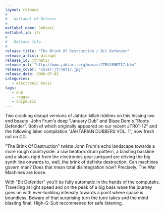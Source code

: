 ```yaml
---
layout: release
#
#   Netlabel of Release
#
netlabel_name: Jahtari
netlabel_id: jtr
#
#   Release Info
#
release_title: "The Brink Of Destruction / Bit Defender"
release_artist: disrupt
release_id: jtrnet17
release_url: "http://www.jahtari.org/music/JTR%20NET17.htm"
release_cover: "cover-jtrnet17.jpg"
release_date: 2008-07-03
categories:
   - electronic music
tags:
   - dub
   - reggae
   - chipmusic
---
```

Two cracking disrupt versions of Jahtari killah riddims on this hissing low end beauty: John Frum's deep "January Dub" and Blaze Dem's "Roots Defender". Both of which originally appeared on our recent JTR01-12" and the following label compilation "JAHTARIAN DUBBERS VOL. 1", now fresh out on CD.

"The Brink Of Destruction" twists John Frum's echo landscape towards a more rough countryside: a raw beatbox drum pattern, a blasting bassline and a skank right from the electronics gear junkyard are driving the big synth line onwards to, well, the brink of definite destruction. Can machines govern man? Does that mean total disintegration now? Precisely. The War Machines are loose.

With "Bit Defender" you'll be fully automatic in the hands of the computahs. Travelling at light speed and on the peak of a big bass wave the journey goes on with ever-building intensity towards a point where space is boundless. Beware of that surprising turn the tune takes and the mind blasting final. High-G-Suit recommened for safe listening.